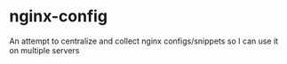 # nginx-config
An attempt to centralize and collect nginx configs/snippets so I can use it on multiple servers
